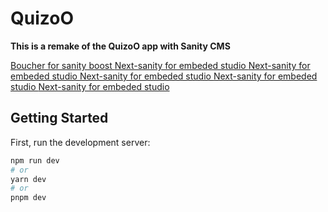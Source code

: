 
# QuizoO
**This is a remake of the QuizoO app with Sanity CMS**

[Boucher for sanity boost ](https://www.sanity.io/sonny)
[Next-sanity for embeded studio ](https://www.npmjs.com/package/next-sanity?activeTab=readme#next-sanitystudio)
[Next-sanity for embeded studio ](https://www.npmjs.com/package/next-sanity?activeTab=readme#next-sanitystudio)
[Next-sanity for embeded studio ](https://www.npmjs.com/package/next-sanity?activeTab=readme#next-sanitystudio)
[Next-sanity for embeded studio ](https://www.npmjs.com/package/next-sanity?activeTab=readme#next-sanitystudio)
[Next-sanity for embeded studio ](https://www.npmjs.com/package/next-sanity?activeTab=readme#next-sanitystudio)


## Getting Started

First, run the development server:

```bash
npm run dev
# or
yarn dev
# or
pnpm dev
```

